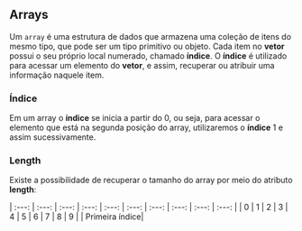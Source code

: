 ## Arrays

Um ``array`` é uma estrutura de dados que armazena uma coleção de itens do mesmo tipo, que pode ser um tipo primitivo ou objeto. Cada item no **vetor** possui o seu próprio local numerado, chamado **índice**. O **índice** é utilizado para acessar um elemento do **vetor**, e assim, recuperar ou atribuir uma informação naquele item.

### Índice

Em um array o **índice** se inicia a partir do 0, ou seja, para acessar o elemento que está na segunda posição do array, utilizaremos o **índice** 1 e assim sucessivamente.

### Length

Existe a possibilidade de recuperar o tamanho do array por meio do atributo **length**:



|     :---:      |     :---:      |     :---:      |     :---:      |     :---:      |     :---:      |     :---:      |     :---:      |     :---:      |     :---:      |
|       0        |       1        |       2        |       3        |       4        |       5        |       6        |       7        |       8        |       9        |
| Primeira índice|